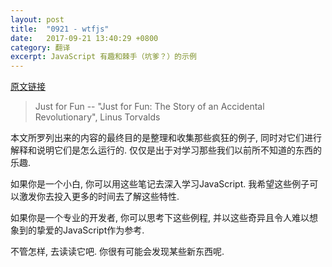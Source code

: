 ```yaml
---
layout: post
title:  "0921 - wtfjs"
date:   2017-09-21 13:40:29 +0800
category: 翻译
excerpt: JavaScript 有趣和棘手（坑爹？）的示例
---
```


[原文链接](https://github.com/denysdovhan/wtfjs)

>Just for Fun
-- "Just for Fun: The Story of an Accidental Revolutionary", Linus Torvalds

本文所罗列出来的内容的最终目的是整理和收集那些疯狂的例子, 同时对它们进行解释和说明它们是怎么运行的. 仅仅是出于对学习那些我们以前所不知道的东西的乐趣.

如果你是一个小白, 你可以用这些笔记去深入学习JavaScript. 我希望这些例子可以激发你去投入更多的时间去了解这些特性.

如果你是一个专业的开发者, 你可以思考下这些例程, 并以这些奇异且令人难以想象到的挚爱的JavaScript作为参考.

不管怎样, 去读读它吧. 你很有可能会发现某些新东西呢.

